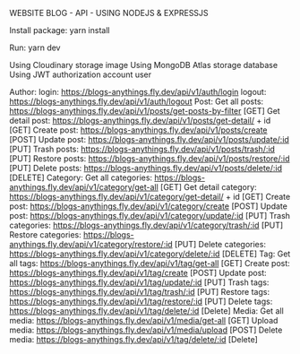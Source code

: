WEBSITE BLOG - API - USING NODEJS & EXPRESSJS

Install package: yarn install

Run: yarn dev

Using Cloudinary storage image
Using MongoDB Atlas storage database
Using JWT authorization account user

Author:
    login: https://blogs-anythings.fly.dev/api/v1/auth/login 
    logout: https://blogs-anythings.fly.dev/api/v1/auth/logout
Post: 
    Get all posts: https://blogs-anythings.fly.dev/api/v1/posts/get-posts-by-filter [GET]
    Get detail post: https://blogs-anythings.fly.dev/api/v1/posts/get-detail/ + id [GET]
    Create post: https://blogs-anythings.fly.dev/api/v1/posts/create [POST]
    Update post: https://blogs-anythings.fly.dev/api/v1/posts/update/:id [PUT]
    Trash posts: https://blogs-anythings.fly.dev/api/v1/posts/trash/:id [PUT]
    Restore posts: https://blogs-anythings.fly.dev/api/v1/posts/restore/:id [PUT]
    Delete posts: https://blogs-anythings.fly.dev/api/v1/posts/delete/:id [DELETE]
Category: 
    Get all categories: https://blogs-anythings.fly.dev/api/v1/category/get-all [GET]
    Get detail category: https://blogs-anythings.fly.dev/api/v1/category/get-detail/ + id [GET]
    Create post: https://blogs-anythings.fly.dev/api/v1/category/create [POST]
    Update post: https://blogs-anythings.fly.dev/api/v1/category/update/:id [PUT]
    Trash categories: https://blogs-anythings.fly.dev/api/v1/category/trash/:id [PUT]
    Restore categories: https://blogs-anythings.fly.dev/api/v1/category/restore/:id [PUT]
    Delete categories: https://blogs-anythings.fly.dev/api/v1/category/delete/:id [DELETE]
Tag: 
    Get all tags: https://blogs-anythings.fly.dev/api/v1/tag/get-all [GET]
    Create post: https://blogs-anythings.fly.dev/api/v1/tag/create [POST]
    Update post: https://blogs-anythings.fly.dev/api/v1/tag/update/:id [PUT]
    Trash tags: https://blogs-anythings.fly.dev/api/v1/tag/trash/:id [PUT]
    Restore tags: https://blogs-anythings.fly.dev/api/v1/tag/restore/:id [PUT]
    Delete tags: https://blogs-anythings.fly.dev/api/v1/tag/delete/:id [Delete]
Media: 
    Get all media: https://blogs-anythings.fly.dev/api/v1/media/get-all [GET]
    Upload media: https://blogs-anythings.fly.dev/api/v1/media/upload [POST]
    Delete media: https://blogs-anythings.fly.dev/api/v1/tag/delete/:id [Delete]



